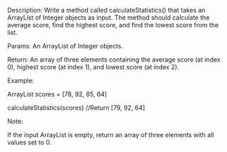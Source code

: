 Description: Write a method called calculateStatistics() that takes an ArrayList of Integer objects as input. The method should calculate the average score, find the highest score, and find the lowest score from the list.

Params: An ArrayList of Integer objects.

Return: An array of three elements containing the average score (at index 0), highest score (at index 1), and lowest score (at index 2).

Example:

ArrayList<Integer> scores = [78, 92, 85, 64]

calculateStatistics(scores) //Return [79, 92, 64]

Note:

If the input ArrayList is empty, return an array of three elements with all values set to 0.

